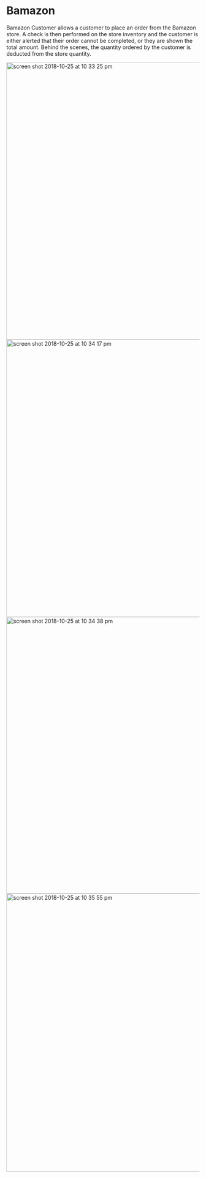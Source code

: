 # Bamazon

Bamazon Customer allows a customer to place an order from the Bamazon store. A check is then performed on the store inventory and the customer is either alerted that their order cannot be completed, or they are shown the total amount. Behind the scenes, the quantity ordered by the customer is deducted from the store quantity.

<img width="724" alt="screen shot 2018-10-25 at 10 33 25 pm" src="https://user-images.githubusercontent.com/40728221/47546625-0207be00-d8a7-11e8-8eb1-6d8b48c7c168.png">

<img width="724" alt="screen shot 2018-10-25 at 10 34 17 pm" src="https://user-images.githubusercontent.com/40728221/47546628-08963580-d8a7-11e8-9dfb-dd40fb6f8176.png">

<img width="722" alt="screen shot 2018-10-25 at 10 34 38 pm" src="https://user-images.githubusercontent.com/40728221/47546634-0cc25300-d8a7-11e8-8035-ad1f9fd4eb97.png">

<img width="726" alt="screen shot 2018-10-25 at 10 35 55 pm" src="https://user-images.githubusercontent.com/40728221/47546641-1055da00-d8a7-11e8-8a9e-b20bf1d55156.png">
